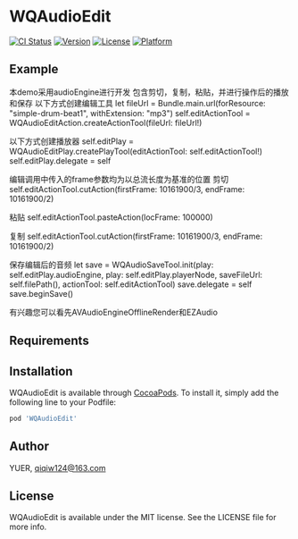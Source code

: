# WQAudioEdit

[![CI Status](https://img.shields.io/travis/01810452/WQAudioEdit.svg?style=flat)](https://travis-ci.org/01810452/WQAudioEdit)
[![Version](https://img.shields.io/cocoapods/v/WQAudioEdit.svg?style=flat)](https://cocoapods.org/pods/WQAudioEdit)
[![License](https://img.shields.io/cocoapods/l/WQAudioEdit.svg?style=flat)](https://cocoapods.org/pods/WQAudioEdit)
[![Platform](https://img.shields.io/cocoapods/p/WQAudioEdit.svg?style=flat)](https://cocoapods.org/pods/WQAudioEdit)

## Example
本demo采用audioEngine进行开发
包含剪切，复制，粘贴，并进行操作后的播放和保存
以下方式创建编辑工具
let fileUrl = Bundle.main.url(forResource: "simple-drum-beat1", withExtension: "mp3")
self.editActionTool = WQAudioEditAction.createActionTool(fileUrl: fileUrl!)

以下方式创建播放器
self.editPlay = WQAudioEditPlay.createPlayTool(editActionTool: self.editActionTool!)
self.editPlay.delegate = self

编辑调用中传入的frame参数均为以总流长度为基准的位置
剪切
self.editActionTool.cutAction(firstFrame: 10161900/3, endFrame: 10161900/2)

粘贴
self.editActionTool.pasteAction(locFrame: 100000)

复制
self.editActionTool.cutAction(firstFrame: 10161900/3, endFrame: 10161900/2)

保存编辑后的音频
let save = WQAudioSaveTool.init(play: self.editPlay.audioEngine, play: self.editPlay.playerNode, saveFileUrl: self.filePath(), actionTool: self.editActionTool)
save.delegate = self
save.beginSave()

有兴趣您可以看先AVAudioEngineOfflineRender和EZAudio

## Requirements

## Installation

WQAudioEdit is available through [CocoaPods](https://cocoapods.org). To install
it, simply add the following line to your Podfile:

```ruby
pod 'WQAudioEdit'
```

## Author

YUER, qiqiw124@163.com

## License

WQAudioEdit is available under the MIT license. See the LICENSE file for more info.
